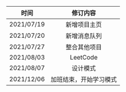 |时间|修订内容|
|------|:------:|
|2021/07/19|新增项目主页|
|2021/07/20|新增消息队列|
|2021/07/27|整合其他项目|
|2021/08/03|LeetCode|
|2021/08/07|设计模式|
|2021/12/06|加班结束，开始学习模式|